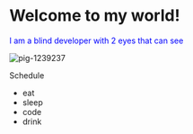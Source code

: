 # Welcome to my world!
<span style="color:blue;">I am a blind developer with 2 eyes that can see</span>

![pig-1239237](https://user-images.githubusercontent.com/93940500/185954907-92268930-461a-4323-a67a-1af203ccc6ba.jpg)

Schedule
- eat
- sleep
- code
- drink
